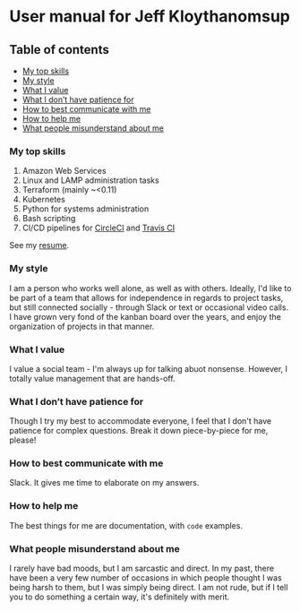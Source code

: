 # User manual for Jeff Kloythanomsup
## Table of contents
- [My top skills](#my-top-skills)
- [My style](#my-style)
- [What I value](#what-i-value)
- [What I don’t have patience for](#what-i-dont-have-patience-for)
- [How to best communicate with me](#how-to-best-communicate-with-me)
- [How to help me](#how-to-help-me)
- [What people misunderstand about me](#what-people-misunderstand-about-me)

### My top skills
1. Amazon Web Services
1. Linux and LAMP administration tasks
1. Terraform (mainly ~<0.11)
1. Kubernetes
1. Python for systems administration
1. Bash scripting
1. CI/CD pipelines for [CircleCI](https://circleci.com) and [Travis CI](https://travis-ci.org)

See my [resume](https://jeffkloy.me/wp-content/uploads/2019/10/resume-2019.3.1.pdf).

### My style
I am a person who works well alone, as well as with others. Ideally, I'd like to be part of a team that allows for independence in regards to project tasks, but still connected socially - through Slack or text or occasional video calls. I have grown very fond of the kanban board over the years, and enjoy the organization of projects in that manner.

### What I value
I value a social team - I'm always up for talking abuot nonsense. However, I totally value management that are hands-off.

### What I don’t have patience for
Though I try my best to accommodate everyone, I feel that I don't have patience for complex questions. Break it down piece-by-piece for me, please!

### How to best communicate with me
Slack. It gives me time to elaborate on my answers.

### How to help me
The best things for me are documentation, with `code` examples.

### What people misunderstand about me
I rarely have bad moods, but I am sarcastic and direct. In my past, there have been a very few number of occasions in which people thought I was being harsh to them, but I was simply being direct. I am not rude, but if I tell you to do something a certain way, it's definitely with merit.